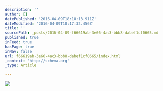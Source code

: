 ```yaml
---
description: ''
author: []
datePublished: '2016-04-09T18:18:13.911Z'
dateModified: '2016-04-09T18:17:32.456Z'
title: ''
sourcePath: _posts/2016-04-09-f66619ab-3e66-4ac3-bbb8-dabef1cf0665.md
published: true
inFeed: true
hasPage: true
inNav: false
url: f66619ab-3e66-4ac3-bbb8-dabef1cf0665/index.html
_context: 'http://schema.org'
_type: Article

---
```

![](https://the-grid-user-content.s3-us-west-2.amazonaws.com/b09edbd1-31e7-4a1a-b427-3612cbf515b7.png)